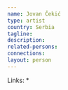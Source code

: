 ```yaml
---
name: Jovan Čekić
type: artist
country: Serbia
tagline:
description:
related-persons: 
connections:
layout: person
---
```

Links:
*
